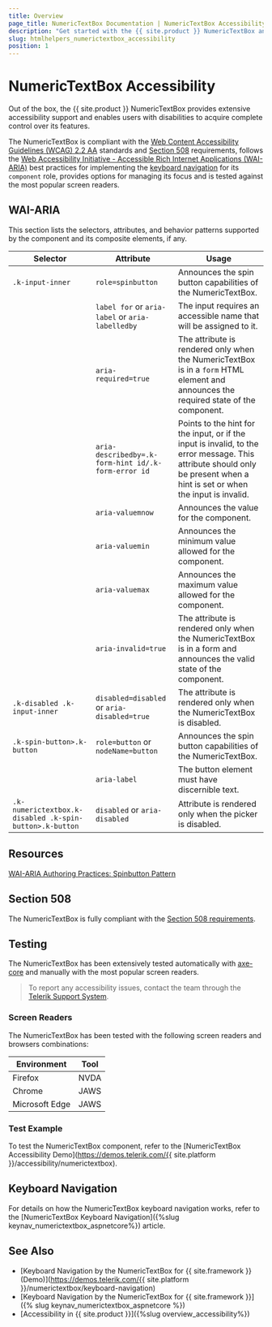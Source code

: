 ```yaml
---
title: Overview
page_title: NumericTextBox Documentation | NumericTextBox Accessibility
description: "Get started with the {{ site.product }} NumericTextBox and learn about its accessibility support for WAI-ARIA, Section 508, and WCAG 2.2."
slug: htmlhelpers_numerictextbox_accessibility
position: 1
---
```


# NumericTextBox Accessibility





Out of the box, the {{ site.product }} NumericTextBox provides extensive accessibility support and enables users with disabilities to acquire complete control over its features.


The NumericTextBox is compliant with the [Web Content Accessibility Guidelines (WCAG) 2.2 AA](https://www.w3.org/TR/WCAG22/) standards and [Section 508](https://www.section508.gov/) requirements, follows the [Web Accessibility Initiative - Accessible Rich Internet Applications (WAI-ARIA)](https://www.w3.org/WAI/ARIA/apg/) best practices for implementing the [keyboard navigation](#keyboard-navigation) for its `component` role, provides options for managing its focus and is tested against the most popular screen readers.

## WAI-ARIA


This section lists the selectors, attributes, and behavior patterns supported by the component and its composite elements, if any.

| Selector | Attribute | Usage |
| -------- | --------- | ----- |
| `.k-input-inner` | `role=spinbutton` | Announces the spin button capabilities of the NumericTextBox. |
|  | `label for` or `aria-label` or `aria-labelledby` | The input requires an accessible name that will be assigned to it. |
|  | `aria-required=true` | The attribute is rendered only when the NumericTextBox is in a `form` HTML element and announces the required state of the component. |
|  | `aria-describedby=.k-form-hint id/.k-form-error id` | Points to the hint for the input, or if the input is invalid, to the error message. This attribute should only be present when a hint is set or when the input is invalid. |
|  | `aria-valuemnow` | Announces the value for the component. |
|  | `aria-valuemin` | Announces the minimum value allowed for the component. |
|  | `aria-valuemax` | Announces the maximum value allowed for the component. |
|  | `aria-invalid=true` | The attribute is rendered only when the NumericTextBox is in a form and announces the valid state of the component. |
| `.k-disabled .k-input-inner` | `disabled=disabled` or `aria-disabled=true` | The attribute is rendered only when the NumericTextBox is disabled. |
| `.k-spin-button>.k-button` | `role=button` or `nodeName=button` | Announces the spin button capabilities of the NumericTextBox. |
|  | `aria-label` | The button element must have discernible text. |
| `.k-numerictextbox.k-disabled .k-spin-button>.k-button` | `disabled` or `aria-disabled` | Attribute is rendered only when the picker is disabled. |

## Resources

[WAI-ARIA Authoring Practices: Spinbutton Pattern](https://www.w3.org/WAI/ARIA/apg/patterns/spinbutton/)

## Section 508


The NumericTextBox is fully compliant with the [Section 508 requirements](http://www.section508.gov/).

## Testing


The NumericTextBox has been extensively tested automatically with [axe-core](https://github.com/dequelabs/axe-core) and manually with the most popular screen readers.

> To report any accessibility issues, contact the team through the [Telerik Support System](https://www.telerik.com/account/support-center).

### Screen Readers


The NumericTextBox has been tested with the following screen readers and browsers combinations:

| Environment | Tool |
| ----------- | ---- |
| Firefox | NVDA |
| Chrome | JAWS |
| Microsoft Edge | JAWS |



### Test Example

To test the NumericTextBox component, refer to the [NumericTextBox Accessibility Demo](https://demos.telerik.com/{{ site.platform }}/accessibility/numerictextbox).

## Keyboard Navigation

For details on how the NumericTextBox keyboard navigation works, refer to the [NumericTextBox Keyboard Navigation]({%slug keynav_numerictextbox_aspnetcore%}) article.

## See Also

* [Keyboard Navigation by the NumericTextBox for {{ site.framework }} (Demo)](https://demos.telerik.com/{{ site.platform }}/numerictextbox/keyboard-navigation)
* [Keyboard Navigation by the NumericTextBox for {{ site.framework }}]({% slug keynav_numerictextbox_aspnetcore %})
* [Accessibility in {{ site.product }}]({%slug overview_accessibility%})
